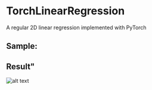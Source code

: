 # TorchLinearRegression
A regular 2D linear regression implemented with PyTorch

## Sample:
## Result"
![alt text](https://prnt.sc/w2gxtv)

